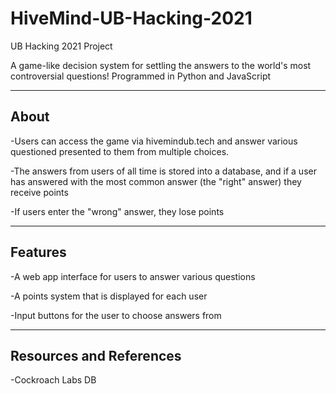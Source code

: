 # HiveMind-UB-Hacking-2021
UB Hacking 2021 Project

A game-like decision system for settling the answers to the world's most controversial questions!
Programmed in Python and JavaScript

---------------
About
---------------
-Users can access the game via hivemindub.tech and answer various questioned presented to them from multiple choices.

-The answers from users of all time is stored into a database, and if a user has answered with the most common answer (the "right" answer) they receive points

-If users enter the "wrong" answer, they lose points

---------------
Features
---------------
-A web app interface for users to answer various questions

-A points system that is displayed for each user

-Input buttons for the user to choose answers from

---------------
Resources and References
---------------
-Cockroach Labs DB

